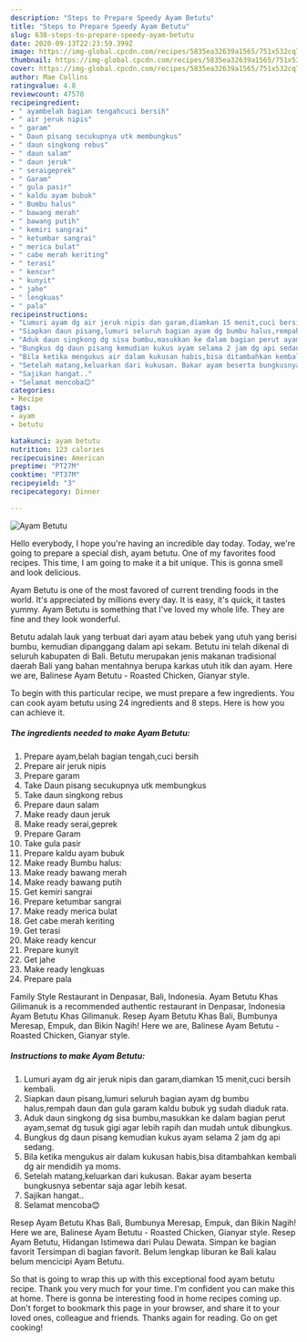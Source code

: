 ```yaml
---
description: "Steps to Prepare Speedy Ayam Betutu"
title: "Steps to Prepare Speedy Ayam Betutu"
slug: 638-steps-to-prepare-speedy-ayam-betutu
date: 2020-09-13T22:23:59.399Z
image: https://img-global.cpcdn.com/recipes/5835ea32639a1565/751x532cq70/ayam-betutu-foto-resep-utama.jpg
thumbnail: https://img-global.cpcdn.com/recipes/5835ea32639a1565/751x532cq70/ayam-betutu-foto-resep-utama.jpg
cover: https://img-global.cpcdn.com/recipes/5835ea32639a1565/751x532cq70/ayam-betutu-foto-resep-utama.jpg
author: Mae Collins
ratingvalue: 4.8
reviewcount: 47570
recipeingredient:
- " ayambelah bagian tengahcuci bersih"
- " air jeruk nipis"
- " garam"
- " Daun pisang secukupnya utk membungkus"
- " daun singkong rebus"
- " daun salam"
- " daun jeruk"
- " seraigeprek"
- " Garam"
- " gula pasir"
- " kaldu ayam bubuk"
- " Bumbu halus"
- " bawang merah"
- " bawang putih"
- " kemiri sangrai"
- " ketumbar sangrai"
- " merica bulat"
- " cabe merah keriting"
- " terasi"
- " kencur"
- " kunyit"
- " jahe"
- " lengkuas"
- " pala"
recipeinstructions:
- "Lumuri ayam dg air jeruk nipis dan garam,diamkan 15 menit,cuci bersih kembali."
- "Siapkan daun pisang,lumuri seluruh bagian ayam dg bumbu halus,rempah daun dan gula garam kaldu bubuk yg sudah diaduk rata."
- "Aduk daun singkong dg sisa bumbu,masukkan ke dalam bagian perut ayam,semat dg tusuk gigi agar lebih rapih dan mudah untuk dibungkus."
- "Bungkus dg daun pisang kemudian kukus ayam selama 2 jam dg api sedang."
- "Bila ketika mengukus air dalam kukusan habis,bisa ditambahkan kembali dg air mendidih ya moms."
- "Setelah matang,keluarkan dari kukusan. Bakar ayam beserta bungkusnya sebentar saja agar lebih kesat."
- "Sajikan hangat.."
- "Selamat mencoba😊"
categories:
- Recipe
tags:
- ayam
- betutu

katakunci: ayam betutu 
nutrition: 123 calories
recipecuisine: American
preptime: "PT27M"
cooktime: "PT37M"
recipeyield: "3"
recipecategory: Dinner

---
```



![Ayam Betutu](https://img-global.cpcdn.com/recipes/5835ea32639a1565/751x532cq70/ayam-betutu-foto-resep-utama.jpg)

Hello everybody, I hope you're having an incredible day today. Today, we're going to prepare a special dish, ayam betutu. One of my favorites food recipes. This time, I am going to make it a bit unique. This is gonna smell and look delicious.

Ayam Betutu is one of the most favored of current trending foods in the world. It's appreciated by millions every day. It is easy, it's quick, it tastes yummy. Ayam Betutu is something that I've loved my whole life. They are fine and they look wonderful.

Betutu adalah lauk yang terbuat dari ayam atau bebek yang utuh yang berisi bumbu, kemudian dipanggang dalam api sekam. Betutu ini telah dikenal di seluruh kabupaten di Bali. Betutu merupakan jenis makanan tradisional daerah Bali yang bahan mentahnya berupa karkas utuh itik dan ayam. Here we are, Balinese Ayam Betutu - Roasted Chicken, Gianyar style.


To begin with this particular recipe, we must prepare a few ingredients. You can cook ayam betutu using 24 ingredients and 8 steps. Here is how you can achieve it.

<!--inarticleads1-->

##### The ingredients needed to make Ayam Betutu:

1. Prepare  ayam,belah bagian tengah,cuci bersih
1. Prepare  air jeruk nipis
1. Prepare  garam
1. Take  Daun pisang secukupnya utk membungkus
1. Take  daun singkong rebus
1. Prepare  daun salam
1. Make ready  daun jeruk
1. Make ready  serai,geprek
1. Prepare  Garam
1. Take  gula pasir
1. Prepare  kaldu ayam bubuk
1. Make ready  Bumbu halus:
1. Make ready  bawang merah
1. Make ready  bawang putih
1. Get  kemiri sangrai
1. Prepare  ketumbar sangrai
1. Make ready  merica bulat
1. Get  cabe merah keriting
1. Get  terasi
1. Make ready  kencur
1. Prepare  kunyit
1. Get  jahe
1. Make ready  lengkuas
1. Prepare  pala


Family Style Restaurant in Denpasar, Bali, Indonesia. Ayam Betutu Khas Gilimanuk is a recommended authentic restaurant in Denpasar, Indonesia Ayam Betutu Khas Gilimanuk. Resep Ayam Betutu Khas Bali, Bumbunya Meresap, Empuk, dan Bikin Nagih! Here we are, Balinese Ayam Betutu - Roasted Chicken, Gianyar style. 

<!--inarticleads2-->

##### Instructions to make Ayam Betutu:

1. Lumuri ayam dg air jeruk nipis dan garam,diamkan 15 menit,cuci bersih kembali.
1. Siapkan daun pisang,lumuri seluruh bagian ayam dg bumbu halus,rempah daun dan gula garam kaldu bubuk yg sudah diaduk rata.
1. Aduk daun singkong dg sisa bumbu,masukkan ke dalam bagian perut ayam,semat dg tusuk gigi agar lebih rapih dan mudah untuk dibungkus.
1. Bungkus dg daun pisang kemudian kukus ayam selama 2 jam dg api sedang.
1. Bila ketika mengukus air dalam kukusan habis,bisa ditambahkan kembali dg air mendidih ya moms.
1. Setelah matang,keluarkan dari kukusan. Bakar ayam beserta bungkusnya sebentar saja agar lebih kesat.
1. Sajikan hangat..
1. Selamat mencoba😊


Resep Ayam Betutu Khas Bali, Bumbunya Meresap, Empuk, dan Bikin Nagih! Here we are, Balinese Ayam Betutu - Roasted Chicken, Gianyar style. Resep Ayam Betutu, Hidangan Istimewa dari Pulau Dewata. Simpan ke bagian favorit Tersimpan di bagian favorit. Belum lengkap liburan ke Bali kalau belum mencicipi Ayam Betutu. 

So that is going to wrap this up with this exceptional food ayam betutu recipe. Thank you very much for your time. I'm confident you can make this at home. There is gonna be interesting food in home recipes coming up. Don't forget to bookmark this page in your browser, and share it to your loved ones, colleague and friends. Thanks again for reading. Go on get cooking!
